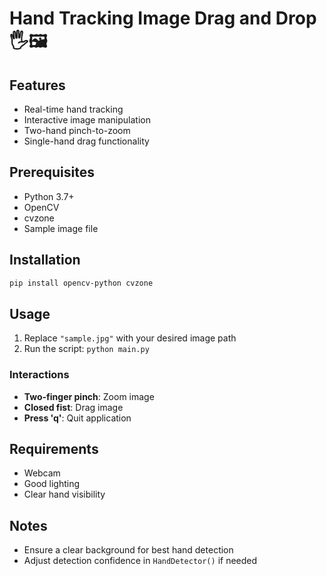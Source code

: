 # Hand Tracking Image Drag and Drop 🖐️🖼️

## Features

- Real-time hand tracking
- Interactive image manipulation
- Two-hand pinch-to-zoom
- Single-hand drag functionality

## Prerequisites

- Python 3.7+
- OpenCV
- cvzone
- Sample image file

## Installation

```bash
pip install opencv-python cvzone
```

## Usage

1. Replace `"sample.jpg"` with your desired image path
2. Run the script: `python main.py`

### Interactions

- **Two-finger pinch**: Zoom image
- **Closed fist**: Drag image
- **Press 'q'**: Quit application

## Requirements

- Webcam
- Good lighting
- Clear hand visibility

## Notes

- Ensure a clear background for best hand detection
- Adjust detection confidence in `HandDetector()` if needed